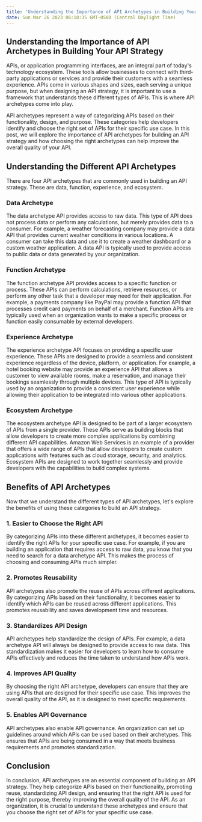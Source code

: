 ```yaml
---
title: 'Understanding the Importance of API Archetypes in Building Your API Strategy '
date: Sun Mar 26 2023 06:18:35 GMT-0500 (Central Daylight Time)
---
```


## Understanding the Importance of API Archetypes in Building Your API Strategy

APIs, or application programming interfaces, are an integral part of today's technology ecosystem. These tools allow businesses to connect with third-party applications or services and provide their customers with a seamless experience. APIs come in various shapes and sizes, each serving a unique purpose, but when designing an API strategy, it is important to use a framework that understands these different types of APIs. This is where API archetypes come into play.

API archetypes represent a way of categorizing APIs based on their functionality, design, and purpose. These categories help developers identify and choose the right set of APIs for their specific use case. In this post, we will explore the importance of API archetypes for building an API strategy and how choosing the right archetypes can help improve the overall quality of your API.

## Understanding the Different API Archetypes

There are four API archetypes that are commonly used in building an API strategy. These are data, function, experience, and ecosystem.

### Data Archetype

The data archetype API provides access to raw data. This type of API does not process data or perform any calculations, but merely provides data to a consumer. For example, a weather forecasting company may provide a data API that provides current weather conditions in various locations. A consumer can take this data and use it to create a weather dashboard or a custom weather application. A data API is typically used to provide access to public data or data generated by your organization.

### Function Archetype

The function archetype API provides access to a specific function or process. These APIs can perform calculations, retrieve resources, or perform any other task that a developer may need for their application. For example, a payments company like PayPal may provide a function API that processes credit card payments on behalf of a merchant. Function APIs are typically used when an organization wants to make a specific process or function easily consumable by external developers.

### Experience Archetype

The experience archetype API focuses on providing a specific user experience. These APIs are designed to provide a seamless and consistent experience regardless of the device, platform, or application. For example, a hotel booking website may provide an experience API that allows a customer to view available rooms, make a reservation, and manage their bookings seamlessly through multiple devices. This type of API is typically used by an organization to provide a consistent user experience while allowing their application to be integrated into various other applications.

### Ecosystem Archetype

The ecosystem archetype API is designed to be part of a larger ecosystem of APIs from a single provider. These APIs serve as building blocks that allow developers to create more complex applications by combining different API capabilities. Amazon Web Services is an example of a provider that offers a wide range of APIs that allow developers to create custom applications with features such as cloud storage, security, and analytics. Ecosystem APIs are designed to work together seamlessly and provide developers with the capabilities to build complex systems.

## Benefits of API Archetypes

Now that we understand the different types of API archetypes, let's explore the benefits of using these categories to build an API strategy.

### 1. Easier to Choose the Right API

By categorizing APIs into these different archetypes, it becomes easier to identify the right APIs for your specific use case. For example, if you are building an application that requires access to raw data, you know that you need to search for a data archetype API. This makes the process of choosing and consuming APIs much simpler.

### 2. Promotes Reusability

API archetypes also promote the reuse of APIs across different applications. By categorizing APIs based on their functionality, it becomes easier to identify which APIs can be reused across different applications. This promotes reusability and saves development time and resources.

### 3. Standardizes API Design

API archetypes help standardize the design of APIs. For example, a data archetype API will always be designed to provide access to raw data. This standardization makes it easier for developers to learn how to consume APIs effectively and reduces the time taken to understand how APIs work.

### 4. Improves API Quality

By choosing the right API archetype, developers can ensure that they are using APIs that are designed for their specific use case. This improves the overall quality of the API, as it is designed to meet specific requirements.

### 5. Enables API Governance

API archetypes also enable API governance. An organization can set up guidelines around which APIs can be used based on their archetypes. This ensures that APIs are being consumed in a way that meets business requirements and promotes standardization.

## Conclusion

In conclusion, API archetypes are an essential component of building an API strategy. They help categorize APIs based on their functionality, promoting reuse, standardizing API design, and ensuring that the right API is used for the right purpose, thereby improving the overall quality of the API. As an organization, it is crucial to understand these archetypes and ensure that you choose the right set of APIs for your specific use case.
